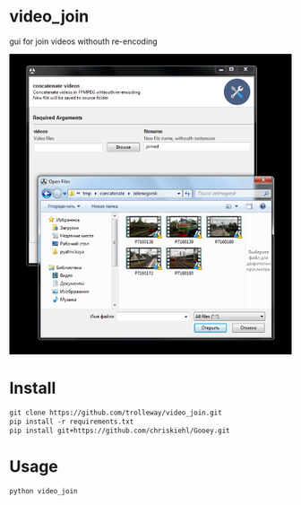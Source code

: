 # video_join
gui for join videos withouth re-encoding

![GUI](https://github.com/trolleway/video_join/raw/master/demo.png)

# Install
```
git clone https://github.com/trolleway/video_join.git
pip install -r requirements.txt
pip install git+https://github.com/chriskiehl/Gooey.git
```

# Usage
```
python video_join
```
